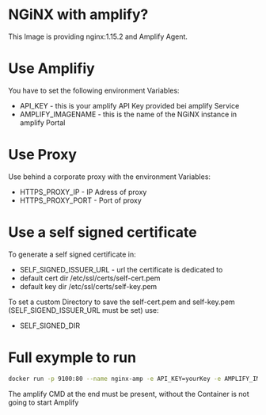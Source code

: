 # NGiNX with amplify?

This Image is providing nginx:1.15.2 and Amplify Agent. 

# Use Amplifiy

You have to set the following environment Variables:

* API_KEY  - this is your amplify API Key provided bei amplify Service
* AMPLIFY_IMAGENAME - this is the name of the NGiNX instance in amplify Portal


# Use Proxy

Use behind a corporate proxy with the environment Variables:

* HTTPS_PROXY_IP - IP Adress of proxy
* HTTPS_PROXY_PORT - Port of proxy

# Use a self signed certificate

To generate a self signed certificate in:

* SELF_SIGNED_ISSUER_URL - url the certificate is dedicated to
* default cert dir /etc/ssl/certs/self-cert.pem 
* default key dir /etc/ssl/certs/self-key.pem 

To set a custom Directory to save the self-cert.pem and self-key.pem (SELF_SIGEND_ISSUER_URL must be set) use:

* SELF_SIGNED_DIR


# Full exymple to run

```bash
docker run -p 9100:80 --name nginx-amp -e API_KEY=yourKey -e AMPLIFY_IMAGENAME=nginx_with_amp -e HTTPS_PROXY_IP=yourProxyIp -e HTTPS_PROXY_PORT=yourProxyPort -e SELF_SIGNED_ISSUER_URL=example.com -e -e SELF_SIGNED_DIR=/var/www/certs visionflyer/nginx-amp amplify
```

The amplify CMD at the end must be present, without the Container is not going to start Amplify
